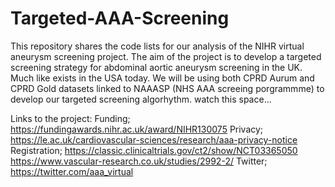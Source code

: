 # Targeted-AAA-Screening

This repository shares the code lists for our analysis of the NIHR virtual aneurysm screening project. The aim of the project is to develop a targeted screening strategy for abdominal aortic aneurysm screening in the UK. Much like exists in the USA today. 
We will be using both CPRD Aurum and CPRD Gold datasets linked to NAAASP (NHS AAA screeing porgrammme) to develop our targeted screening algorhythm. 
watch this space...

Links to the project:
Funding; https://fundingawards.nihr.ac.uk/award/NIHR130075
Privacy; https://le.ac.uk/cardiovascular-sciences/research/aaa-privacy-notice
Registration; https://classic.clinicaltrials.gov/ct2/show/NCT03365050
https://www.vascular-research.co.uk/studies/2992-2/
Twitter; https://twitter.com/aaa_virtual
